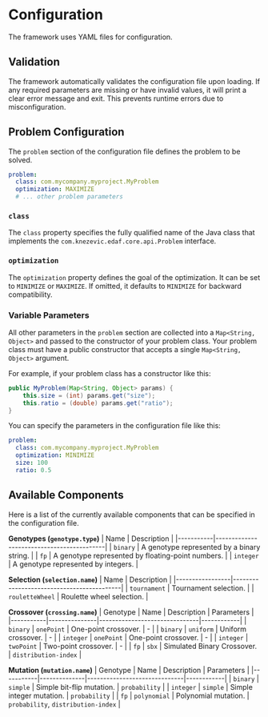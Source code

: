 # Configuration

The framework uses YAML files for configuration.

## Validation
The framework automatically validates the configuration file upon loading. If any required parameters are missing or have invalid values, it will print a clear error message and exit. This prevents runtime errors due to misconfiguration.

## Problem Configuration

The `problem` section of the configuration file defines the problem to be solved.

```yaml
problem:
  class: com.mycompany.myproject.MyProblem
  optimization: MAXIMIZE
  # ... other problem parameters
```

### `class`
The `class` property specifies the fully qualified name of the Java class that implements the `com.knezevic.edaf.core.api.Problem` interface.

### `optimization`
The `optimization` property defines the goal of the optimization. It can be set to `MINIMIZE` or `MAXIMIZE`. If omitted, it defaults to `MINIMIZE` for backward compatibility.

### Variable Parameters
All other parameters in the `problem` section are collected into a `Map<String, Object>` and passed to the constructor of your problem class. Your problem class must have a public constructor that accepts a single `Map<String, Object>` argument.

For example, if your problem class has a constructor like this:
```java
public MyProblem(Map<String, Object> params) {
    this.size = (int) params.get("size");
    this.ratio = (double) params.get("ratio");
}
```

You can specify the parameters in the configuration file like this:
```yaml
problem:
  class: com.mycompany.myproject.MyProblem
  optimization: MINIMIZE
  size: 100
  ratio: 0.5
```

## Available Components

Here is a list of the currently available components that can be specified in the configuration file.

**Genotypes (`genotype.type`)**
| Name      | Description                               |
|-----------|-------------------------------------------|
| `binary`  | A genotype represented by a binary string.  |
| `fp`      | A genotype represented by floating-point numbers. |
| `integer` | A genotype represented by integers.       |

**Selection (`selection.name`)**
| Name            | Description                               |
|-----------------|-------------------------------------------|
| `tournament`    | Tournament selection.                     |
| `rouletteWheel` | Roulette wheel selection.                 |

**Crossover (`crossing.name`)**
| Genotype  | Name          | Description                   | Parameters |
|-----------|---------------|-------------------------------|------------|
| `binary`  | `onePoint`    | One-point crossover.          | - |
| `binary`  | `uniform`     | Uniform crossover.            | - |
| `integer` | `onePoint`    | One-point crossover.          | - |
| `integer` | `twoPoint`    | Two-point crossover.          | - |
| `fp`      | `sbx`         | Simulated Binary Crossover.   | `distribution-index` |

**Mutation (`mutation.name`)**
| Genotype  | Name         | Description                  | Parameters |
|-----------|--------------|------------------------------|------------|
| `binary`  | `simple`     | Simple bit-flip mutation.    | `probability` |
| `integer` | `simple`     | Simple integer mutation.     | `probability` |
| `fp`      | `polynomial` | Polynomial mutation.         | `probability`, `distribution-index` |
